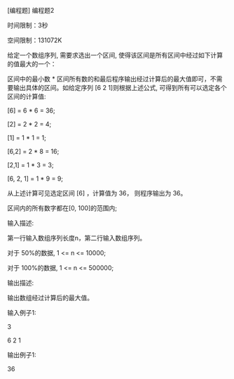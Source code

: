 [编程题] 编程题2

时间限制：3秒

空间限制：131072K

给定一个数组序列, 需要求选出一个区间, 使得该区间是所有区间中经过如下计算的值最大的一个：

区间中的最小数 * 区间所有数的和最后程序输出经过计算后的最大值即可，不需要输出具体的区间。如给定序列  [6 2 1]则根据上述公式, 可得到所有可以选定各个区间的计算值:

[6] = 6 * 6 = 36;

[2] = 2 * 2 = 4;

[1] = 1 * 1 = 1;

[6,2] = 2 * 8 = 16;

[2,1] = 1 * 3 = 3;

[6, 2, 1] = 1 * 9 = 9;

 

从上述计算可见选定区间 [6] ，计算值为 36， 则程序输出为 36。

区间内的所有数字都在[0, 100]的范围内;


输入描述:

第一行输入数组序列长度n，第二行输入数组序列。

对于 50%的数据,  1 <= n <= 10000;

对于 100%的数据, 1 <= n <= 500000;

输出描述:

输出数组经过计算后的最大值。

输入例子1:

3

6 2 1

输出例子1:

36

